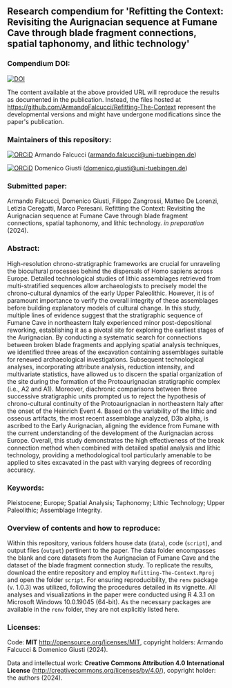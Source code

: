 
## Research compendium for 'Refitting the Context: Revisiting the Aurignacian sequence at Fumane Cave through blade fragment connections, spatial taphonomy, and lithic technology' 

### Compendium DOI:

[![DOI](https://zenodo.org/badge/785694313.svg)](https://zenodo.org/doi/10.5281/zenodo.10965413)

The content available at the above provided URL will reproduce the results as documented in the publication. Instead, the files hosted at <https://github.com/ArmandoFalcucci/Refitting-The-Context> represent the developmental versions and might have undergone modifications since the paper's publication.

### Maintainers of this repository:

[![ORCiD](https://img.shields.io/badge/ORCiD-0000--0002--3255--1005-green.svg)](https://orcid.org/0000-0002-3255-1005) Armando Falcucci (<armando.falcucci@uni-tuebingen.de>)

[![ORCiD](https://img.shields.io/badge/ORCiD-0000--0003--1438--4036-green.svg)](https://orcid.org/0000-0003-1438-4036) Domenico Giusti (<domenico.giusti@uni-tuebingen.de>)

### Submitted paper:

Armando Falcucci, Domenico Giusti, Filippo Zangrossi, Matteo De Lorenzi, Letizia Ceregatti, Marco Peresani. Refitting the Context: Revisiting the Aurignacian sequence at Fumane Cave through blade fragment connections, spatial taphonomy, and lithic technology. _in preparation_ (2024).

### Abstract:

High-resolution chrono-stratigraphic frameworks are crucial for unraveling the biocultural processes behind the dispersals of Homo sapiens across Europe. Detailed technological studies of lithic assemblages retrieved from multi-stratified sequences allow archaeologists to precisely model the chrono-cultural dynamics of the early Upper Paleolithic. However, it is of paramount importance to verify the overall integrity of these assemblages before building explanatory models of cultural change. In this study, multiple lines of evidence suggest that the stratigraphic sequence of Fumane Cave in northeastern Italy experienced minor post-depositional reworking, establishing it as a pivotal site for exploring the earliest stages of the Aurignacian. By conducting a systematic search for connections between broken blade fragments and applying spatial analysis techniques, we identified three areas of the excavation containing assemblages suitable for renewed archaeological investigations. Subsequent technological analyses, incorporating attribute analysis, reduction intensity, and multivariate statistics, have allowed us to discern the spatial organization of the site during the formation of the Protoaurignacian stratigraphic complex (i.e., A2 and A1). Moreover, diachronic comparisons between three successive stratigraphic units prompted us to reject the hypothesis of chrono-cultural continuity of the Protoaurignacian in northeastern Italy after the onset of the Heinrich Event 4. Based on the variability of the lithic and osseous artifacts, the most recent assemblage analyzed, D3b alpha, is ascribed to the Early Aurignacian, aligning the evidence from Fumane with the current understanding of the development of the Aurignacian across Europe. Overall, this study demonstrates the high effectiveness of the break connection method when combined with detailed spatial analysis and lithic technology, providing a methodological tool particularly amenable to be applied to sites excavated in the past with varying degrees of recording accuracy.

### Keywords:

Pleistocene; Europe; Spatial Analysis; Taphonomy; Lithic Technology; Upper Paleolithic; Assemblage Integrity.

### Overview of contents and how to reproduce:

Within this repository, various folders house data (`data`), code (`script`), and output files (`output`) pertinent to the paper. The data folder encompasses the blank and core datasets from the Aurignacian of Fumane Cave and the dataset of the blade fragment connection study. To replicate the results, download the entire repository and employ `Refitting-The-Context.Rproj` and open the folder `script`. For ensuring reproducibility, the `renv` package (v. 1.0.3) was utilized, following the procedures detailed in its vignette. All analyses and visualizations in the paper were conducted using R 4.3.1 on Microsoft Windows 10.0.19045 (64-bit). As the necessary packages are available in the `renv` folder, they are not explicitly listed here.

### Licenses:

Code: __MIT__ <http://opensource.org/licenses/MIT>, copyright holders: Armando Falcucci & Domenico Giusti (2024).

Data and intellectual work: __Creative Commons Attribution 4.0 International License__ (http://creativecommons.org/licenses/by/4.0/), copyright holder: the authors (2024).
